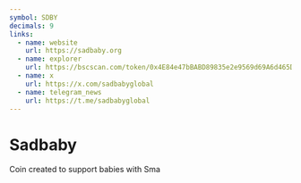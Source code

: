 ```yaml
---
symbol: SDBY
decimals: 9
links:
  - name: website
    url: https://sadbaby.org
  - name: explorer
    url: https://bscscan.com/token/0x4E84e47bBABD89835e2e9569d69A6d465DE38122
  - name: x
    url: https://x.com/sadbabyglobal
  - name: telegram_news
    url: https://t.me/sadbabyglobal
---
```


# Sadbaby

Coin created to support babies with Sma
